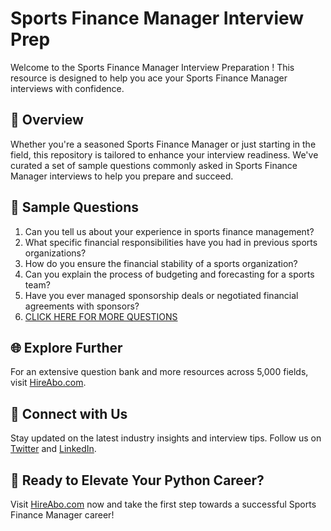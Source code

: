 # Sports Finance Manager Interview Prep

Welcome to the Sports Finance Manager Interview Preparation ! This resource is designed to help you ace your Sports Finance Manager interviews with confidence.

## 🚀 Overview

Whether you're a seasoned Sports Finance Manager or just starting in the field, this repository is tailored to enhance your interview readiness. We've curated a set of sample questions commonly asked in Sports Finance Manager interviews to help you prepare and succeed.

## 📝 Sample Questions

1. Can you tell us about your experience in sports finance management?
2. What specific financial responsibilities have you had in previous sports organizations?
3. How do you ensure the financial stability of a sports organization?
4. Can you explain the process of budgeting and forecasting for a sports team?
5. Have you ever managed sponsorship deals or negotiated financial agreements with sponsors?
6. [CLICK HERE FOR MORE QUESTIONS](https://hireabo.com/job/15_2_11/Sports%20Finance%20Manager)

## 🌐 Explore Further

For an extensive question bank and more resources across 5,000 fields, visit [HireAbo.com](https://www.hireabo.com).

## 📱 Connect with Us

Stay updated on the latest industry insights and interview tips. Follow us on [Twitter](https://twitter.com/hireabo) and [LinkedIn](https://www.linkedin.com/in/hire-abo-3609972a8/).

## 🚀 Ready to Elevate Your Python Career?

Visit [HireAbo.com](https://www.hireabo.com) now and take the first step towards a successful Sports Finance Manager career!
